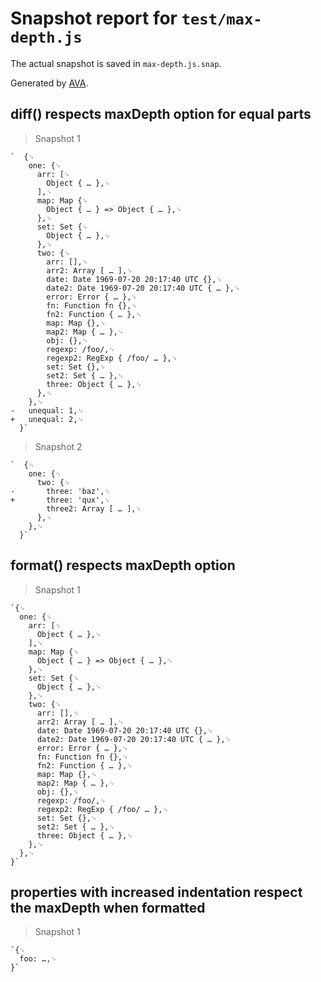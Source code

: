 # Snapshot report for `test/max-depth.js`

The actual snapshot is saved in `max-depth.js.snap`.

Generated by [AVA](https://ava.li).

## diff() respects maxDepth option for equal parts

> Snapshot 1

    `  {␊
        one: {␊
          arr: [␊
            Object { … },␊
          ],␊
          map: Map {␊
            Object { … } => Object { … },␊
          },␊
          set: Set {␊
            Object { … },␊
          },␊
          two: {␊
            arr: [],␊
            arr2: Array [ … ],␊
            date: Date 1969-07-20 20:17:40 UTC {},␊
            date2: Date 1969-07-20 20:17:40 UTC { … },␊
            error: Error { … },␊
            fn: Function fn {},␊
            fn2: Function { … },␊
            map: Map {},␊
            map2: Map { … },␊
            obj: {},␊
            regexp: /foo/,␊
            regexp2: RegExp { /foo/ … },␊
            set: Set {},␊
            set2: Set { … },␊
            three: Object { … },␊
          },␊
        },␊
    -   unequal: 1,␊
    +   unequal: 2,␊
      }`

> Snapshot 2

    `  {␊
        one: {␊
          two: {␊
    -       three: 'baz',␊
    +       three: 'qux',␊
            three2: Array [ … ],␊
          },␊
        },␊
      }`

## format() respects maxDepth option

> Snapshot 1

    `{␊
      one: {␊
        arr: [␊
          Object { … },␊
        ],␊
        map: Map {␊
          Object { … } => Object { … },␊
        },␊
        set: Set {␊
          Object { … },␊
        },␊
        two: {␊
          arr: [],␊
          arr2: Array [ … ],␊
          date: Date 1969-07-20 20:17:40 UTC {},␊
          date2: Date 1969-07-20 20:17:40 UTC { … },␊
          error: Error { … },␊
          fn: Function fn {},␊
          fn2: Function { … },␊
          map: Map {},␊
          map2: Map { … },␊
          obj: {},␊
          regexp: /foo/,␊
          regexp2: RegExp { /foo/ … },␊
          set: Set {},␊
          set2: Set { … },␊
          three: Object { … },␊
        },␊
      },␊
    }`

## properties with increased indentation respect the maxDepth when formatted

> Snapshot 1

    `{␊
      foo: …,␊
    }`
